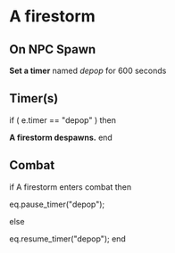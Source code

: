 # A firestorm
## On NPC Spawn

**Set a timer** named *depop* for 600 seconds
## Timer(s)

if ( e.timer == "depop" ) then


**A firestorm despawns.**
end

## Combat

if  A firestorm enters combat  then


eq.pause_timer("depop");

else


eq.resume_timer("depop");
end
